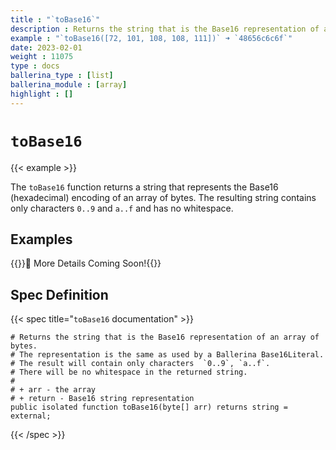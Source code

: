 ```yaml
---
title : "`toBase16`"
description : Returns the string that is the Base16 representation of an array of bytes.
example : "`toBase16([72, 101, 108, 108, 111])` ➜ `48656c6c6f`"
date: 2023-02-01
weight : 11075
type : docs
ballerina_type : [list]
ballerina_module : [array]
highlight : []
---
```


# `toBase16`

{{< example >}}

The `toBase16` function returns a string that represents the Base16 (hexadecimal) encoding of an array of bytes. The resulting string contains only characters `0..9` and `a..f` and has no whitespace.

## Examples

{{<hint>}}🚧 More Details Coming Soon!{{</hint>}}

## Spec Definition

{{< spec title="`toBase16` documentation" >}}

```ballerina
# Returns the string that is the Base16 representation of an array of bytes.
# The representation is the same as used by a Ballerina Base16Literal.
# The result will contain only characters  `0..9`, `a..f`.
# There will be no whitespace in the returned string.
#
# + arr - the array
# + return - Base16 string representation
public isolated function toBase16(byte[] arr) returns string = external;
```

{{< /spec >}}
